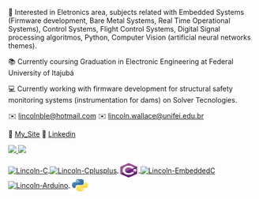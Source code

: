    :pushpin: Interested in Eletronics area, subjects related with Embedded Systems (Firmware development, Bare Metal Systems, Real Time Operational Systems), Control Systems, Flight Control Systems, Digital Signal processing algoritmos, Python, Computer Vision (artificial neural networks themes).
   
   :books: Currently coursing Graduation in Electronic Engineering at Federal University of Itajubá
   
   :computer: Currently working with firmware development for structural safety monitoring systems (instrumentation for dams) on Solver Tecnologies. 
            
  ✉️ lincolnble@hotmail.com
  ✉️ lincoln.wallace@unifei.edu.br
  
  🔗 [My_Site](http://bit.ly/CV_LINCOLN "Lincoln's website")      🔗 [Linkedin](https://www.linkedin.com/in/lincoln-wallace-64ab29138/ "Lincoln's Linkedin")
  
 <div>
  <a href="https://github.com/LOCNNIL">
  <img height="180em" src="https://github-readme-stats.vercel.app/api?username=LOCNNIL&show_icons=true&theme=github_dark&include_all_commits=true&count_private=true"/>
  <img height="180em" src="https://github-readme-stats.vercel.app/api/top-langs/?username=LOCNNIL&layout=compact&langs_count=7&theme=github_dark"/>
</div>
   
<div style="display: inline_block"><br>
  <img align="center" alt="Lincoln-C" height="30" width="40" img src="https://cdn.jsdelivr.net/gh/devicons/devicon/icons/c/c-original.svg">
  <img align="center" alt="Lincoln-Cplusplus" height="30" width="40" img src="https://cdn.jsdelivr.net/gh/devicons/devicon/icons/cplusplus/cplusplus-original.svg">
  <img align="center" alt="Lincoln-Csharp" height="30" width="40" src="https://raw.githubusercontent.com/devicons/devicon/master/icons/csharp/csharp-original.svg">
  <img align="center" alt="Lincoln-EmbeddedC" height="30" width="40" img src="https://cdn.jsdelivr.net/gh/devicons/devicon/icons/embeddedc/embeddedc-original.svg">
  <img align="center" alt="Lincoln-Arduino" height="30" width="40" img src="https://cdn.jsdelivr.net/gh/devicons/devicon/icons/arduino/arduino-original-wordmark.svg">
  <img align="center" alt="Lincoln-Python" height="30" width="40" src="https://raw.githubusercontent.com/devicons/devicon/master/icons/python/python-original.svg">
</div>
<!--Remeber to add a gif  here!-->
<!--                           -->
   
